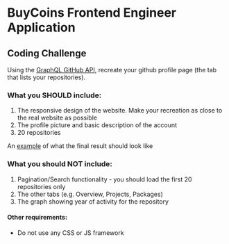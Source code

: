 # BuyCoins Frontend Engineer Application

## Coding Challenge

Using the [GraphQL GitHub API](https://developer.github.com/v4/explorer/), recreate your github profile page (the tab that lists your repositories).

### What you SHOULD include:

1. The responsive design of the website. Make your recreation as close to the real website as possible
2. The profile picture and basic description of the account
3. 20 repositories

An [example](https://res.cloudinary.com/bitkoin/image/upload/v1605131940/frontend_dev_example.png) of what the final result should look like

### What you should NOT include:

1. Pagination/Search functionality - you should load the first 20 repositories only
2. The other tabs (e.g. Overview, Projects, Packages)
3. The graph showing year of activity for the repository

#### Other requirements:

-   Do not use any CSS or JS framework
